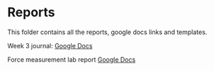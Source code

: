 # Reports

This folder contains all the reports, google docs links and templates.

Week 3 journal: [Google Docs](https://docs.google.com/document/d/1BzMd5A_GQaH0y1K1qC4U14ODyWokWU3ofBUvmm-Qekc/edit?usp=sharing)

Force measurement lab report [Google Docs](https://docs.google.com/document/d/1Nn6UKIGiqz8_7uaKbqLch_lRXkqQ-wCl74SmpPNBNcI/edit?usp=sharing)
